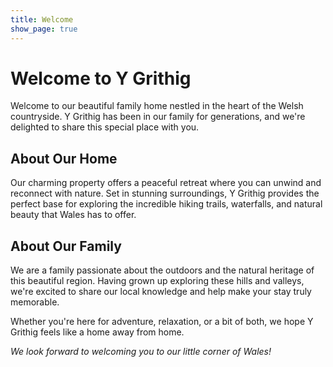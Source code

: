 ```yaml
---
title: Welcome
show_page: true
---
```


# Welcome to Y Grithig

Welcome to our beautiful family home nestled in the heart of the Welsh countryside. Y Grithig has been in our family for generations, and we're delighted to share this special place with you.

## About Our Home

Our charming property offers a peaceful retreat where you can unwind and reconnect with nature. Set in stunning surroundings, Y Grithig provides the perfect base for exploring the incredible hiking trails, waterfalls, and natural beauty that Wales has to offer.

## About Our Family

We are a family passionate about the outdoors and the natural heritage of this beautiful region. Having grown up exploring these hills and valleys, we're excited to share our local knowledge and help make your stay truly memorable.

Whether you're here for adventure, relaxation, or a bit of both, we hope Y Grithig feels like a home away from home.

*We look forward to welcoming you to our little corner of Wales!* 